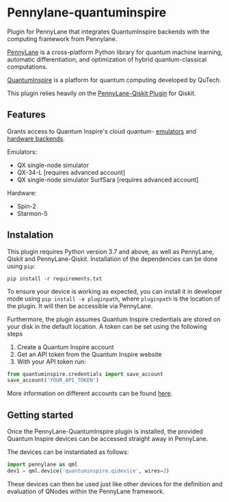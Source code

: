# Pennylane-quantuminspire

Plugin for PennyLane that integrates QuantumInspire backends with the computing framework from Pennylane.

[PennyLane](https://pennylane.readthedocs.io/en/stable/) is a cross-platform Python library for quantum machine learning, automatic differentiation, and optimization of hybrid quantum-classical computations.

[QuantumInspire](https://www.quantum-inspire.com/) is a platform for quantum computing developed by QuTech. 

This plugin relies heavily on the [PennyLane-Qiskit Plugin](https://github.com/PennyLaneAI/pennylane-qiskit) for Qiskit.

## Features
Grants access to Quantum Inspire's cloud quantum- [emulators](https://www.quantum-inspire.com/kbase/emulator-backends/) and [hardware backends](https://www.quantum-inspire.com/kbase/hardware-backends/).

Emulators:
- QX single-node simulator
- QX-34-L [requires advanced account]
- QX single-node simulator SurfSara [requires advanced account]

Hardware:
- Spin-2
- Starmon-5

## Instalation
This plugin requires Python version 3.7 and above, as well as PennyLane, Qiskit and PennyLane-Qiskit. Installation of the dependencies can be done using `pip`:

```
pip install -r requirements.txt
```

To ensure your device is working as expected, you can install it in developer mode using `pip install -e pluginpath`, where `pluginpath` is the location of the plugin. It will then be accessible via PennyLane.

Furthermore, the plugin assumes Quantum Inspire credentials are stored on your disk in the default location. A token can be set using the following steps

1. Create a Quantum Inspire account
2. Get an API token from the Quantum Inspire website
3. With your API token run:

```python
from quantuminspire.credentials import save_account
save_account('YOUR_API_TOKEN')
```

More information on different accounts can be found [here](https://www.quantum-inspire.com/kbase/accounts/#account-privileges).


## Getting started

Once the PennyLane-QuantumInspire plugin is installed, the provided Quantum Inspire devices can be accessed straight away in PennyLane. 

The devices can be instantiated as follows:

```python
import pennylane as qml
dev1 = qml.device('quantuminspire.qidevice', wires=2)
```

These devices can then be used just like other devices for the definition and evaluation of QNodes within the PennyLane framework.
